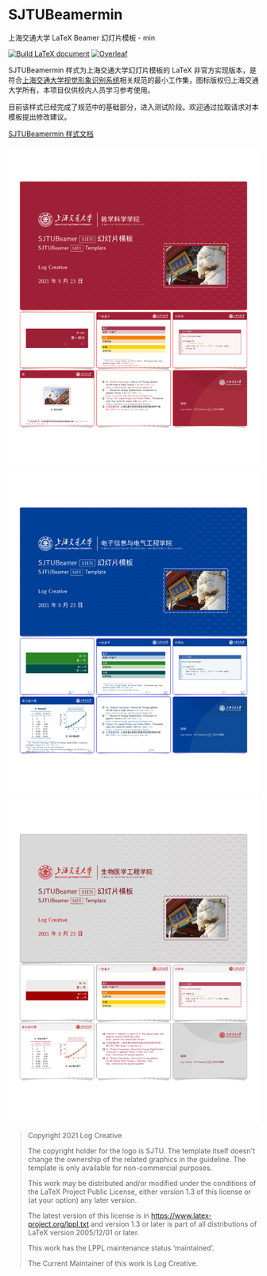 # SJTUBeamermin
上海交通大学 LaTeX Beamer 幻灯片模板 - min

[![Build LaTeX document](https://github.com/LogCreative/SJTUBeamermin/actions/workflows/main.yml/badge.svg)](https://github.com/LogCreative/SJTUBeamermin/actions/workflows/main.yml)
[![Overleaf](https://img.shields.io/badge/Overleaf-v0.9--Prev-green)](https://www.overleaf.com/read/pwjmbjqwjftv)

SJTUBeamermin 样式为上海交通大学幻灯片模板的 LaTeX 非官方实现版本，是符合[上海交通大学视觉形象识别系统](http://vi.sjtu.edu.cn/)相关规范的最小工作集，图标版权归上海交通大学所有，本项目仅供校内人员学习参考使用。

目前该样式已经完成了规范中的基础部分，进入测试阶段。欢迎通过拉取请求对本模板提出修改建议。

[SJTUBeamermin 样式文档](https://github.com/LogCreative/SJTUBeamer/blob/main/doc/SJTUBeamerthememin.pdf)

![](doc/img/poster_页面_1.jpg)
![](doc/img/poster_页面_2.jpg)
![](doc/img/poster_页面_3.jpg)

> Copyright 2021 Log Creative
>
> The copyright holder for the logo is SJTU. The template itself doesn't change the ownership of the related graphics in the guideline. The template is only available for non-commercial purposes.
> 
> This work may be distributed and/or modified under the
conditions of the LaTeX Project Public License, either version 1.3
of this license or (at your option) any later version.
>
> The latest version of this license is in
https://www.latex-project.org/lppl.txt
and version 1.3 or later is part of all distributions of LaTeX
version 2005/12/01 or later.
>
>This work has the LPPL maintenance status ‘maintained’.
>
>The Current Maintainer of this work is Log Creative.
